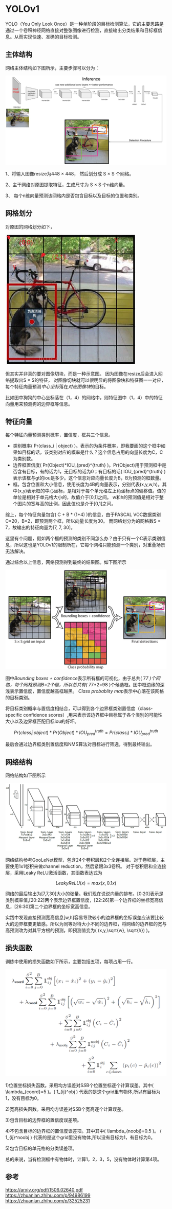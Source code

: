 # YOLOv1

YOLO（You Only Look Once）是一种单阶段的目标检测算法，它的主要思路是通过一个卷积神经网络直接对整张图像进行检测，直接输出分类结果和目标框信息。从而实现快速、准确的目标检测。

## 主体结构

网络主体结构如下图所示，主要步骤可以分为：

![](../img/05/05/yolo.jpeg)

1、将输入图像resize为448 × 448， 然后划分成 S × S 个网格。

2、主干网络对原图提取特征，生成尺寸为 S × S 个n维向量。

3、 每个n维向量预测该网格内是否包含目标以及目标的位置和类别。

## 网格划分

对原图的网格划分如下，  

![](../img/05/05/grid.jpg)

但其实并非真的要对图像切块，而是一种示意图。 因为图像在resize后会进入网络提取出S × S的特征，
对图像切块就可以很明显的将图像块和特征图一一对应，每个特征向量预测<var>中心坐标</var>落在<var>对应图像块</var>的目标。

比如图中狗狗的中心坐标落在（1，4）的网格中，则特征图中（1，4）中的特征向量用来预测狗的边界框等信息。

## 特征向量

每个特征向量预测类别概率，置信度，框共三个信息。

- 类别概率\( Pr(class_i | object) \)。表示的为条件概率，即我要画的这个框中如果如目标的话，该类别对应的概率是什么？这个信息占用的向量长度为C，C为类别数。
- 边界框置信度\( Pr(Object)*IOU_{pred}^{truth} \)。Pr(Object)用于预测框中是否含有目标，有的话为1，无目标的话为0；有目标的话\( IOU_{pred}^{truth} \)表示该框与gt的iou是多少。这个信息对应向量长度为B，B为预测的框数量。
- 框。包含位置和大小信息，使用长度为4B的向量表示，分别代表(x,y,w,h)。其中(x,y)表示框的中心坐标，是相对于每个单元格左上角坐标点的偏移值。值的单位是相对于单元格大小的，故值介于[0,1]之间。
w和h的预测值是相对于整个图片的宽与高的比例，因此值也是介于[0,1]之间。

综上，每个特征向量包含\( C + B * (1+4) \)的信息，由于PASCAL VOC数据类别C=20，B=2，即预测两个框，所以向量长度为30。
而网络划分为的网格数S = 7，故输出的特征向量为[7, 7, 30]。

这里有个问题，假如两个框的预测的类别不同怎么办？由于只有一个C表示类别信息，所以这也是YOLOv1的限制所在，它每个网格只能预测一个类别，对重叠场景无法解决。

通过综合以上信息，网络预测得到最终的结果图。如下图所示

![](../img/05/05/grid2.jpg)

图中<var>Bounding boxes + confidence</var>表示所有框的可视化，由于总共\( 7*7 \)个网格，每个网格预测B=2个框，所以总共有\( 7*7*2=98 \)个候选框。图中框边缘的深浅表示置信度，置信度越高框越黑。
<var>Class probablity map</var>表示中心落在该网格的目标类别。

将目标类别概率与置信度相结合，可以得到各个边界框<def>类别置信度（class-specific confidence scores）</def>,用来表示该边界框中目标属于各个类别的可能性大小以及边界框匹配目标iou的好坏。

$$ Pr(class_i|object) * Pr(Object) * IOU_{pred}^{truth} = Pr(class_i) * IOU_{pred}^{truth} $$

最后会通过边界框类别置信度和NMS算法对目标进行筛选，得到最终输出。

## 网络结构

网络结构如下图所示

![](../img/05/05/net.png)

网络结构参考GooLeNet模型，包含24个卷积层和2个全连接层。对于卷积层，主要使用1x1卷积来做channel reduction，然后紧跟3x3卷积。
对于卷积层和全连接层，采用Leaky ReLU激活函数，其函数表达式为

$$ Leaky ReLU(x) = max(x, 0.1x) $$

网络的最后输出为[7,7,30]大小的张量。我们现在说说向量的排布。[0:20]表示是类别概率值,[20:22]两个表示边界框置信度，[22:26]第一个边界框的坐标宽高信息，[26:30]第二个边界框的坐标宽高信息。

实践中发现直接预测宽高信息[w,h]容易导致较小的边界框的坐标误差应该要比较大的边界框要更敏感。所以为同等对待大小不同的边界框，将网络的边界框的宽与高预测改为对其平方根的预测，即预测值变为\( (x,y,\sqrt{w}, \sqrt{h}) \)。

## 损失函数

训练中使用的损失函数如下所示，主要包括五项，每项占用一行。

![](../img/05/05/loss.png)

1)位置坐标损失函数。采用均方误差对S*S*B个位置坐标逐个计算误差。其中\( \lambda_{coord}=5 \)。\( 1_{ij}^obj \) 代表的是这个grid里有物体,所以有目标为1，没有目标为0。

2)宽高损失函数。采用均方误差对S*S*B个宽高逐个计算误差。

3)包含目标的边界框的置信度误差项。

4)不包含目标的边界框的置信度误差项。其中其中\( \lambda_{noobj}=0.5 \)。 \( 1_{ij}^noobj \) 代表的是这个grid里没有物体,所以没有目标为1，有目标为0。

5)包含目标的单元格的分类误差项。

总的来说，当有检测框中有物体时，计算1，2，3，5，没有物体时计算第4项。

## 参考
https://arxiv.org/pdf/1506.02640.pdf
https://zhuanlan.zhihu.com/p/94986199
https://zhuanlan.zhihu.com/p/32525231







